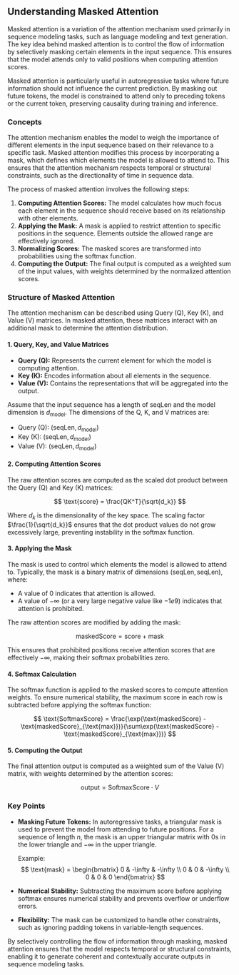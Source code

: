 ## Understanding Masked Attention

Masked attention is a variation of the attention mechanism used primarily in sequence modeling tasks, such as language modeling and text generation. The key idea behind masked attention is to control the flow of information by selectively masking certain elements in the input sequence. This ensures that the model attends only to valid positions when computing attention scores.

Masked attention is particularly useful in autoregressive tasks where future information should not influence the current prediction. By masking out future tokens, the model is constrained to attend only to preceding tokens or the current token, preserving causality during training and inference.

### Concepts

The attention mechanism enables the model to weigh the importance of different elements in the input sequence based on their relevance to a specific task. Masked attention modifies this process by incorporating a mask, which defines which elements the model is allowed to attend to. This ensures that the attention mechanism respects temporal or structural constraints, such as the directionality of time in sequence data.

The process of masked attention involves the following steps:

1. **Computing Attention Scores:** The model calculates how much focus each element in the sequence should receive based on its relationship with other elements.
2. **Applying the Mask:** A mask is applied to restrict attention to specific positions in the sequence. Elements outside the allowed range are effectively ignored.
3. **Normalizing Scores:** The masked scores are transformed into probabilities using the softmax function.
4. **Computing the Output:** The final output is computed as a weighted sum of the input values, with weights determined by the normalized attention scores.

### Structure of Masked Attention

The attention mechanism can be described using Query (Q), Key (K), and Value (V) matrices. In masked attention, these matrices interact with an additional mask to determine the attention distribution.

#### 1. Query, Key, and Value Matrices

- **Query (Q):** Represents the current element for which the model is computing attention.
- **Key (K):** Encodes information about all elements in the sequence.
- **Value (V):** Contains the representations that will be aggregated into the output.

Assume that the input sequence has a length of $\text{seqLen}$ and the model dimension is $d_{\text{model}}$. The dimensions of the Q, K, and V matrices are:

- Query (Q): $(\text{seqLen}, d_{\text{model}})$
- Key (K): $(\text{seqLen}, d_{\text{model}})$
- Value (V): $(\text{seqLen}, d_{\text{model}})$

#### 2. Computing Attention Scores

The raw attention scores are computed as the scaled dot product between the Query (Q) and Key (K) matrices:

$$
\text{score} = \frac{QK^T}{\sqrt{d_k}}
$$

Where $d_k$ is the dimensionality of the key space. The scaling factor $\frac{1}{\sqrt{d_k}}$ ensures that the dot product values do not grow excessively large, preventing instability in the softmax function.

#### 3. Applying the Mask

The mask is used to control which elements the model is allowed to attend to. Typically, the mask is a binary matrix of dimensions $(\text{seqLen}, \text{seqLen})$, where:

- A value of 0 indicates that attention is allowed.
- A value of $-\infty$ (or a very large negative value like $-1e9$) indicates that attention is prohibited.

The raw attention scores are modified by adding the mask:

$$
\text{maskedScore} = \text{score} + \text{mask}
$$

This ensures that prohibited positions receive attention scores that are effectively $-\infty$, making their softmax probabilities zero.

#### 4. Softmax Calculation

The softmax function is applied to the masked scores to compute attention weights. To ensure numerical stability, the maximum score in each row is subtracted before applying the softmax function:

$$
\text{SoftmaxScore} = \frac{\exp(\text{maskedScore} - \text{maskedScore}_{\text{max}})}{\sum\exp(\text{maskedScore} - \text{maskedScore}_{\text{max}})}
$$

#### 5. Computing the Output

The final attention output is computed as a weighted sum of the Value (V) matrix, with weights determined by the attention scores:

$$
\text{output} = \text{SoftmaxScore} \cdot V
$$

### Key Points

- **Masking Future Tokens:** In autoregressive tasks, a triangular mask is used to prevent the model from attending to future positions. For a sequence of length $n$, the mask is an upper triangular matrix with 0s in the lower triangle and $-\infty$ in the upper triangle.

  Example:
  $$
  \text{mask} = \begin{bmatrix}
  0 & -\infty & -\infty \\
  0 & 0 & -\infty \\
  0 & 0 & 0
  \end{bmatrix}
  $$

- **Numerical Stability:** Subtracting the maximum score before applying softmax ensures numerical stability and prevents overflow or underflow errors.
- **Flexibility:** The mask can be customized to handle other constraints, such as ignoring padding tokens in variable-length sequences.

By selectively controlling the flow of information through masking, masked attention ensures that the model respects temporal or structural constraints, enabling it to generate coherent and contextually accurate outputs in sequence modeling tasks.
